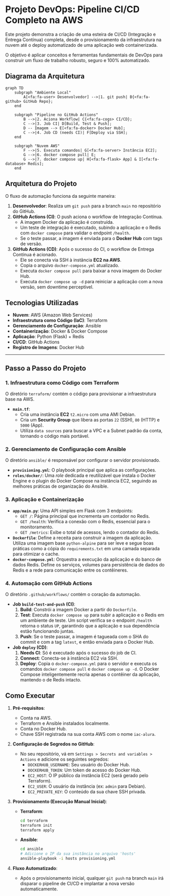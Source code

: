 # Projeto DevOps: Pipeline CI/CD Completo na AWS

Este projeto demonstra a criação de uma esteira de CI/CD (Integração e Entrega Contínua) completa, desde o provisionamento da infraestrutura na nuvem até o deploy automatizado de uma aplicação web containerizada.

O objetivo é aplicar conceitos e ferramentas fundamentais de DevOps para construir um fluxo de trabalho robusto, seguro e 100% automatizado.

## Diagrama da Arquitetura

```mermaid
graph TD
    subgraph "Ambiente Local"
        A[<fa:fa-user> Desenvolvedor] -->|1. git push| B{<fa:fa-github> GitHub Repo};
    end

    subgraph "Pipeline no GitHub Actions"
        B -->|2. Aciona Workflow| C{<fa:fa-cogs> CI/CD};
        C -->|3. Job CI| D[Build, Test & Push];
        D -- Imagem --> E[<fa:fa-docker> Docker Hub];
        C -->|4. Job CD (needs CI)| F[Deploy via SSH];
    end

    subgraph "Nuvem AWS"
        F -->|5. Executa comandos| G[<fa:fa-server> Instância EC2];
        G -->|6. docker compose pull| E;
        G -->|7. docker compose up| H[<fa:fa-flask> App] & I[<fa:fa-database> Redis];
    end
```

## Arquitetura do Projeto

O fluxo de automação funciona da seguinte maneira:

1.  **Desenvolvedor**: Realiza um `git push` para a branch `main` no repositório do GitHub.
2.  **GitHub Actions (CI)**: O push aciona o workflow de Integração Contínua.
    - A imagem Docker da aplicação é construída.
    - Um teste de integração é executado, subindo a aplicação e o Redis com `docker compose` para validar o endpoint `/health`.
    - Se o teste passar, a imagem é enviada para o **Docker Hub** com tags de versão.
3.  **GitHub Actions (CD)**: Após o sucesso do CI, o workflow de Entrega Contínua é acionado.
    - Ele se conecta via SSH à instância **EC2 na AWS**.
    - Copia o arquivo `docker-compose.yml` atualizado.
    - Executa `docker compose pull` para baixar a nova imagem do Docker Hub.
    - Executa `docker compose up -d` para reiniciar a aplicação com a nova versão, sem downtime perceptível.

## Tecnologias Utilizadas

*   **Nuvem**: AWS (Amazon Web Services)
*   **Infraestrutura como Código (IaC)**: Terraform
*   **Gerenciamento de Configuração**: Ansible
*   **Containerização**: Docker & Docker Compose
*   **Aplicação**: Python (Flask) + Redis
*   **CI/CD**: GitHub Actions
*   **Registro de Imagens**: Docker Hub

---

## Passo a Passo do Projeto

### 1. Infraestrutura como Código com Terraform

O diretório `terraform/` contém o código para provisionar a infraestrutura base na AWS.

*   **`main.tf`**:
    *   Cria uma instância **EC2** `t2.micro` com uma AMI Debian.
    *   Cria um **Security Group** que libera as portas `22` (SSH), `80` (HTTP) e `5000` (App).
    *   Utiliza `data sources` para buscar a VPC e a Subnet padrão da conta, tornando o código mais portável.

### 2. Gerenciamento de Configuração com Ansible

O diretório `ansible/` é responsável por configurar o servidor provisionado.

*   **`provisioning.yml`**: O playbook principal que aplica as configurações.
*   **`roles/docker/`**: Uma *role* dedicada e reutilizável que instala o Docker Engine e o plugin do Docker Compose na instância EC2, seguindo as melhores práticas de organização do Ansible.

### 3. Aplicação e Containerização

*   **`app/main.py`**: Uma API simples em Flask com 3 endpoints:
    *   `GET /`: Página principal que incrementa um contador no Redis.
    *   `GET /health`: Verifica a conexão com o Redis, essencial para o monitoramento.
    *   `GET /metrics`: Exibe o total de acessos, lendo o contador do Redis.
*   **`Dockerfile`**: Define a receita para construir a imagem da aplicação. Utiliza uma imagem base `python-alpine` para ser leve e segue boas práticas como a cópia do `requirements.txt` em uma camada separada para otimizar o cache.
*   **`docker-compose.yml`**: Orquestra a execução da aplicação e do banco de dados Redis. Define os serviços, volumes para persistência de dados do Redis e a rede para comunicação entre os contêineres.

### 4. Automação com GitHub Actions

O diretório `.github/workflows/` contém o coração da automação.

*   **Job `build-test-and-push` (CI)**:
    1.  **Build**: Constrói a imagem Docker a partir do `Dockerfile`.
    2.  **Test**: Executa `docker compose up` para subir a aplicação e o Redis em um ambiente de teste. Um script verifica se o endpoint `/health` retorna o status `UP`, garantindo que a aplicação e sua dependência estão funcionando juntas.
    3.  **Push**: Se o teste passar, a imagem é tagueada com o SHA do commit e com a tag `latest`, e então enviada para o Docker Hub.
*   **Job `deploy` (CD)**:
    1.  **Needs CI**: Só é executado após o sucesso do job de CI.
    2.  **Connect**: Conecta-se à instância EC2 via SSH.
    3.  **Deploy**: Copia o `docker-compose.yml` para o servidor e executa os comandos `docker compose pull` e `docker compose up -d`. O Docker Compose inteligentemente recria apenas o contêiner da aplicação, mantendo o de Redis intacto.

## Como Executar

1.  **Pré-requisitos**:
    *   Conta na AWS.
    *   Terraform e Ansible instalados localmente.
    *   Conta no Docker Hub.
    *   Chave SSH registrada na sua conta AWS com o nome `iac-alura`.

2.  **Configuração de Segredos no GitHub**:
    *   No seu repositório, vá em `Settings > Secrets and variables > Actions` e adicione os seguintes segredos:
        *   `DOCKERHUB_USERNAME`: Seu usuário do Docker Hub.
        *   `DOCKERHUB_TOKEN`: Um token de acesso do Docker Hub.
        *   `EC2_HOST`: O IP público da instância EC2 (será gerado pelo Terraform).
        *   `EC2_USER`: O usuário da instância (ex: `admin` para Debian).
        *   `EC2_PRIVATE_KEY`: O conteúdo da sua chave SSH privada.

3.  **Provisionamento (Execução Manual Inicial)**:
    *   **Terraform**:
        ```bash
        cd terraform
        terraform init
        terraform apply
        ```
    *   **Ansible**:
        ```bash
        cd ansible
        # Adicione o IP da sua instância no arquivo 'hosts'
        ansible-playbook -i hosts provisioning.yml
        ```

4.  **Fluxo Automatizado**:
    *   Após o provisionamento inicial, qualquer `git push` na branch `main` irá disparar o pipeline de CI/CD e implantar a nova versão automaticamente.